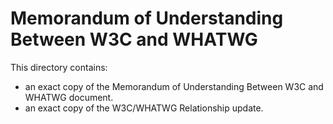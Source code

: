 # Memorandum of Understanding Between W3C and WHATWG

This directory contains:

* an exact copy of the Memorandum of Understanding Between W3C and WHATWG document.
* an exact copy of the W3C/WHATWG Relationship update.

